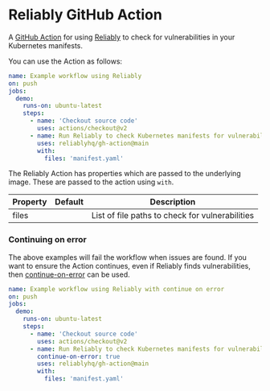 # Reliably GitHub Action

A [GitHub Action](https://github.com/features/actions) for using
[Reliably](https://reliably.com) to check for vulnerabilities in your
Kubernetes manifests.


You can use the Action as follows:

```yaml
name: Example workflow using Reliably
on: push
jobs:
  demo:
    runs-on: ubuntu-latest
    steps:
      - name: 'Checkout source code'
        uses: actions/checkout@v2
      - name: Run Reliably to check Kubernetes manifests for vulnerabilities
        uses: reliablyhq/gh-action@main
        with:
          files: 'manifest.yaml'
```

The Reliably Action has properties which are passed to the underlying image.
These are passed to the action using `with`.

| Property | Default | Description |
| --- | --- | --- |
| files |   | List of file paths to check for vulnerabilities |



### Continuing on error

The above examples will fail the workflow when issues are found.
If you want to ensure the Action continues, even if Reliably finds vulnerabilities,
then [continue-on-error](https://docs.github.com/en/actions/reference/workflow-syntax-for-github-actions#jobsjob_idstepscontinue-on-error) can be used.


```yaml
name: Example workflow using Reliably with continue on error
on: push
jobs:
  demo:
    runs-on: ubuntu-latest
    steps:
      - name: 'Checkout source code'
        uses: actions/checkout@v2
      - name: Run Reliably to check Kubernetes manifests for vulnerabilities
        continue-on-error: true
        uses: reliablyhq/gh-action@main
        with:
          files: 'manifest.yaml'
```